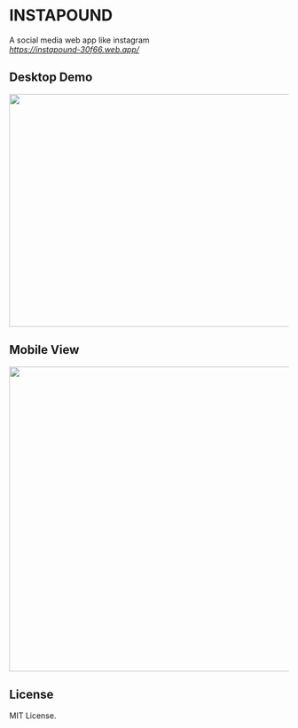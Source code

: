 # INSTAPOUND

A social media web app like instagram<br/>
*https://instapound-30f66.web.app/*

## Desktop Demo
<img src="https://drive.google.com/uc?export=view&id=1i58QYuSCExPy1bNuAENC6Fj96spmVErO" width="720" height="420" />

## Mobile View
<img src="https://drive.google.com/uc?export=view&id=1PEEVPFH5veuGtTOFgCXgVxyGEziKHEbl"  height="550" />

## License
MIT License.
